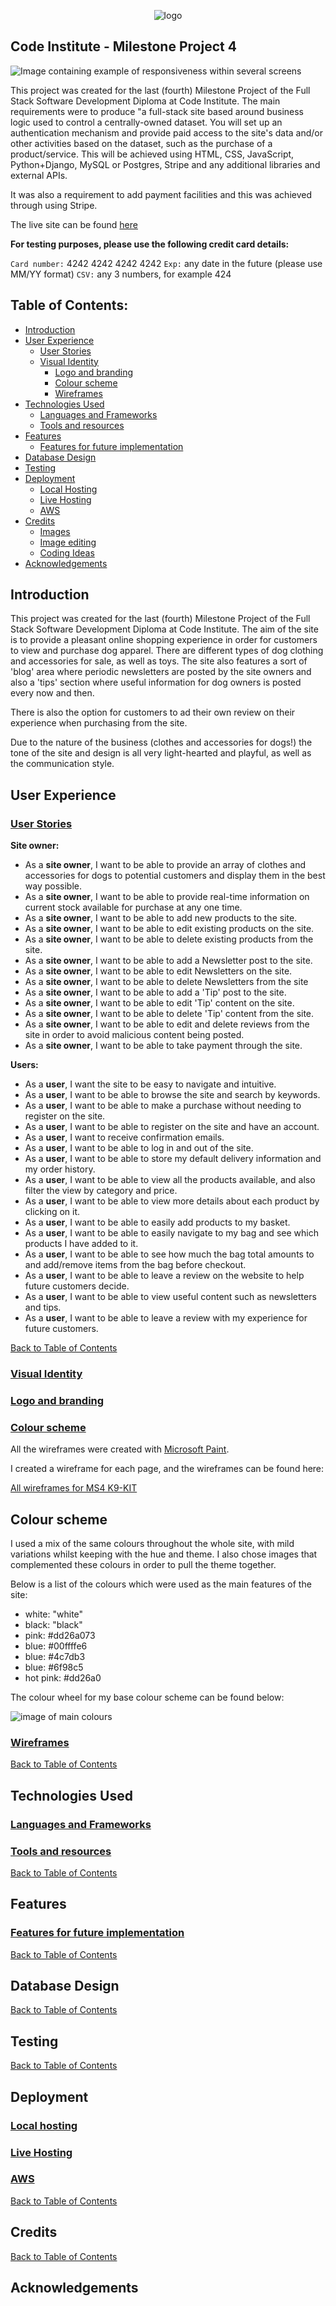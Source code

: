 <p align="center">
  <img src="/static/readme/logo.png" 
alt="logo"/>
</p>

## Code Institute - Milestone Project 4

![Image containing example of responsiveness within several screens](/static/readme/responsive.png)

This project was created for the last (fourth) Milestone Project of the Full Stack Software Development Diploma at Code Institute. The main requirements were to produce "a full-stack site based around business logic used to control a centrally-owned dataset. You will set up an authentication mechanism and provide paid access to the site's data and/or other activities based on the dataset, such as the purchase of a product/service. This will be achieved using HTML, CSS, JavaScript, Python+Django, MySQL or Postgres, Stripe and any additional libraries and external APIs.

It was also a requirement to add payment facilities and this was achieved through using Stripe.

The live site can be found [here](https://k9kit.herokuapp.com/)

**For testing purposes, please use the following credit card details:**

`Card number:` 4242 4242 4242 4242
`Exp:` any date in the future (please use MM/YY format)
`CSV:` any 3 numbers, for example 424


## Table of Contents:  <a name="home"></a>

- [Introduction](#introduction)
- [User Experience](#ux)
  - [User Stories](#user-stories)
  - [Visual Identity](#visual-identity)
    - [Logo and branding](#logo)
    - [Colour scheme](#colours)
    - [Wireframes](#wireframes)
- [Technologies Used](#technologies-used)
  - [Languages and Frameworks](#languages-and-frameworks)
  - [Tools and resources](#tools-and-resources)
- [Features](#features)
    - [Features for future implementation](#future-feat)
- [Database Design](#database-design)
- [Testing](#testing)
- [Deployment](#deployment)
  - [Local Hosting](#local-hosting)
  - [Live Hosting](#hosting)
  - [AWS](#aws)
- [Credits](#credits)
  - [Images](#images)
  - [Image editing](#image-editing)
  - [Coding Ideas](#coding-ideas)
- [Acknowledgements](#acknowledgements)


## **Introduction**

This project was created for the last (fourth) Milestone Project of the Full Stack Software Development Diploma at Code Institute. The aim of the site is to provide a pleasant online shopping experience in order for customers to view and purchase dog apparel. There are different types of dog clothing and accessories for sale, as well as toys. The site also features a sort of 'blog' area where periodic newsletters are posted by the site owners and also a 'tips' section where useful information for dog owners is posted every now and then.

There is also the option for customers to ad their own review on their experience when purchasing from the site.

Due to the nature of the business (clothes and accessories for dogs!) the tone of the site and design is all very light-hearted and playful, as well as the communication style.



## **User Experience**
 
### <ins>User Stories</ins>

**Site owner:**

- As a **site owner**, I want to be able to provide an array of clothes and accessories for dogs to potential customers and display them in the best way possible.
- As a **site owner**, I want to be able to provide real-time information on current stock available for purchase at any one time.
- As a **site owner**, I want to be able to add new products to the site.
- As a **site owner**, I want to be able to edit existing products on the site.
- As a **site owner**, I want to be able to delete existing products from the site.
- As a **site owner**, I want to be able to add a Newsletter post to the site.
- As a **site owner**, I want to be able to edit Newsletters on the site.
- As a **site owner**, I want to be able to delete Newsletters from the site
- As a **site owner**, I want to be able to add a 'Tip' post to the site.
- As a **site owner**, I want to be able to edit 'Tip' content on the site.
- As a **site owner**, I want to be able to delete 'Tip' content from the site.
- As a **site owner**, I want to be able to edit and delete reviews from the site in order to avoid malicious content being posted.
- As a **site owner**, I want to be able to take payment through the site.



**Users:** 
- As a **user**, I want the site to be easy to navigate and intuitive.
- As a **user**, I want to be able to browse the site and search by keywords.
- As a **user**, I want to be able to make a purchase without needing to register on the site. 
- As a **user**, I want to be able to register on the site and have an account. 
- As a **user**, I want to receive confirmation emails.
- As a **user**, I want to be able to log in and out of the site.
- As a **user**, I want to be able to store my default delivery information and my order history.
- As a **user**, I want to be able to view all the products available, and also filter the view by category and price. 
- As a **user**, I want to be able to view more details about each product by clicking on it.  
- As a **user**, I want to be able to easily add products to my basket. 
- As a **user**, I want to be able to easily navigate to my bag and see which products I have added to it. 
- As a **user**, I want to be able to see how much the bag total amounts to and add/remove items from the bag before checkout. 
- As a **user**, I want to be able to leave a review on the website to help future customers decide.  
- As a **user**, I want to be able to view useful content such as newsletters and tips.
- As a **user**, I want to be able to leave a review with my experience for future customers.



[Back to Table of Contents](#home)

### <ins>Visual Identity</ins>


### <ins>Logo and branding</ins>


### <ins>Colour scheme</ins>

All the wireframes were created with [Microsoft Paint](https://jspaint.app/).

I created a wireframe for each page, and the wireframes can be found here:

[All wireframes for MS4 K9-KIT](https://github.com/maxnyla/k9kit/tree/master/static/readme/wireframes/)


## Colour scheme <a name="colour"></a>

I used a mix of the same colours throughout the whole site, with mild variations whilst keeping with the hue and theme. I also chose images that complemented these colours in order to pull the theme together.

Below is a list of the colours which were used as the main features of the site:

- white: "white"
- black: "black"
- pink: #dd26a073
- blue: #00ffffe6
- blue: #4c7db3
- blue: #6f98c5
- hot pink: #dd26a0

The colour wheel for my base colour scheme can be found below:

![image of main colours](/static/readme/colours.png)




### <ins>Wireframes</ins>




[Back to Table of Contents](#home)

## **Technologies Used**

### <ins>Languages and Frameworks</ins>






### <ins>Tools and resources</ins>






[Back to Table of Contents](#home)
## **Features**





### <ins>Features for future implementation</ins>







[Back to Table of Contents](#home)
## **Database Design**






[Back to Table of Contents](#home)
## **Testing**








[Back to Table of Contents](#home)
## **Deployment**

### <ins>Local hosting</ins>




### <ins>Live Hosting</ins>





### <ins>AWS</ins>





[Back to Table of Contents](#home)
## **Credits**










[Back to Table of Contents](#home)
## **Acknowledgements**


